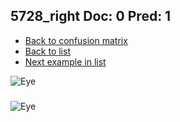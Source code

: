 ## 5728_right Doc: 0 Pred: 1
- [Back to confusion matrix](https://github.com/juliandewit/kaggle_retinopathy/blob/master/matrix.md)
- [Back to list](https://github.com/juliandewit/kaggle_retinopathy/blob/master/lists/01/list.md)
- [Next example in list](https://github.com/juliandewit/kaggle_retinopathy/blob/master/lists/01/57/5790_left.md)

![Eye](https://retinopaty.blob.core.windows.net/size1024/5728_right_0.jpeg)

### 

![Eye]()
